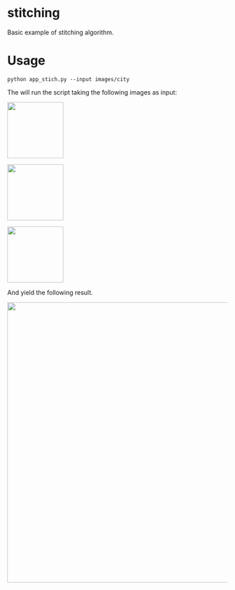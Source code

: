 # stitching
Basic example of stitching algorithm.

Usage
====

```
python app_stich.py --input images/city
```

The will run the script taking the following images as input:

<a href="https://github.com/valbertoenoc/stitching/tree/master/images/city/stiched.png"><img src="https://github.com/valbertoenoc/stitching/tree/master/images/city/city1.jpg" width=128></a>

<a href="https://github.com/valbertoenoc/stitching/tree/master/images/city/stiched.png"><img src="https://github.com/valbertoenoc/stitching/tree/master/images/city/city2.jpg" width=128></a>

<a href="https://github.com/valbertoenoc/stitching/tree/master/images/city/stiched.png"><img src="https://github.com/valbertoenoc/stitching/tree/master/images/city/city3.jpg" width=128></a>


And yield the following result. 

<a href="https://github.com/valbertoenoc/stitching/tree/master/images/city/stiched.png"><img src="https://github.com/valbertoenoc/stitching/tree/master/images/city/stiched.png" width=640></a>

